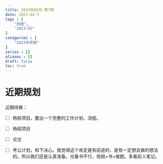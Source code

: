 ```yaml
---
title: 2023年02月-第7周
date: 2023-02-7
tags : [
	"周报",
	"2023-02"
]
categories : [
	"2023年周报"
]
series : []
aliases : []
draft: false
toc: true
---
```



# 近期规划

近期待做：
- [ ] 杨帆项目。要出一个完整的工作计划、流程。
- [ ] 杨昭项目
- [ ] 论文
- [ ] 考公计划，和下决心。我觉得这个肯定是有前途的，是有一定想去做的想法的。所以我们还是认真准备。光看书不行，视频+书+做题。多看前人笔记。


